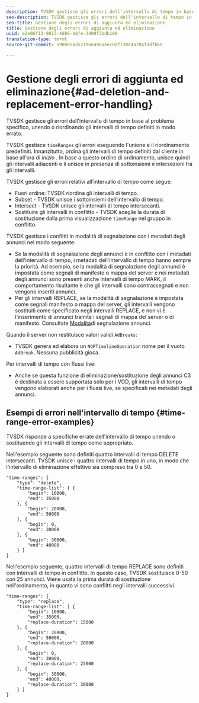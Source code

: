 ```yaml
---
description: TVSDK gestisce gli errori dell'intervallo di tempo in base al problema specifico, unendo o riordinando gli intervalli di tempo definiti in modo errato.
seo-description: TVSDK gestisce gli errori dell'intervallo di tempo in base al problema specifico, unendo o riordinando gli intervalli di tempo definiti in modo errato.
seo-title: Gestione degli errori di aggiunta ed eliminazione
title: Gestione degli errori di aggiunta ed eliminazione
uuid: e2e06f13-9813-4d86-b6fe-3d09f3bdb100
translation-type: tm+mt
source-git-commit: 5908e5a3521966496aeec0ef730e4a704fddfb68

---
```



# Gestione degli errori di aggiunta ed eliminazione{#ad-deletion-and-replacement-error-handling}

TVSDK gestisce gli errori dell&#39;intervallo di tempo in base al problema specifico, unendo o riordinando gli intervalli di tempo definiti in modo errato.

TVSDK gestisce `timeRanges` gli errori eseguendo l&#39;unione e il riordinamento predefiniti. Innanzitutto, ordina gli intervalli di tempo definiti dal cliente in base all&#39;ora di *inizio* . In base a questo ordine di ordinamento, unisce quindi gli intervalli adiacenti e li unisce in presenza di sottoinsiemi e intersezioni tra gli intervalli.

TVSDK gestisce gli errori relativi all’intervallo di tempo come segue:

* Fuori ordine: TVSDK riordina gli intervalli di tempo.
* Subset - TVSDK unisce i sottoinsiemi dell’intervallo di tempo.
* Intersect - TVSDK unisce gli intervalli di tempo intersecanti.
* Sostituire gli intervalli in conflitto - TVSDK sceglie la durata di sostituzione dalla prima visualizzazione `timeRange` nel gruppo in conflitto.

TVSDK gestisce i conflitti in modalità di segnalazione con i metadati degli annunci nel modo seguente:

* Se la modalità di segnalazione degli annunci è in conflitto con i metadati dell&#39;intervallo di tempo, i metadati dell&#39;intervallo di tempo hanno sempre la priorità. Ad esempio, se la modalità di segnalazione degli annunci è impostata come segnali di manifesto o mappa del server e nei metadati degli annunci sono presenti anche intervalli di tempo MARK, il comportamento risultante è che gli intervalli sono contrassegnati e non vengono inseriti annunci.
* Per gli intervalli REPLACE, se la modalità di segnalazione è impostata come segnali manifesto o mappa del server, gli intervalli vengono sostituiti come specificato negli intervalli REPLACE, e non vi è l&#39;inserimento di annunci tramite i segnali di mappa del server o di manifesto. Consultate [Modalità](../../../tvsdk-1.4-for-android/ad-insertion/ad-insertion-metadata/android-1.4-ad-signaling-mode.md)di segnalazione annunci.

Quando il server non restituisce valori validi `AdBreaks`:

* TVSDK genera ed elabora un `NOPTimelineOperation` nome per il vuoto `AdBreak`. Nessuna pubblicità gioca.

Per intervalli di tempo con flussi live:

* Anche se questa funzione di eliminazione/sostituzione degli annunci C3 è destinata a essere supportata solo per i VOD, gli intervalli di tempo vengono elaborati anche per i flussi live, se specificati nei metadati degli annunci.

## Esempi di errori nell&#39;intervallo di tempo {#time-range-error-examples}

TVSDK risponde a specifiche errate dell&#39;intervallo di tempo unendo o sostituendo gli intervalli di tempo come appropriato.

Nell&#39;esempio seguente sono definiti quattro intervalli di tempo DELETE intersecanti. TVSDK unisce i quattro intervalli di tempo in uno, in modo che l&#39;intervallo di eliminazione effettivo sia compreso tra 0 e 50.

```
"time-ranges": {
    "type": "delete",
    "time-range-list": [ {
        "begin": 10000,
        "end": 35000
    }, {
        "begin": 20000,
        "end": 50000
    }, {
        "begin": 0,
        "end": 30000
    }, {
        "begin": 30000,
        "end": 40000
    } ]
}
```

Nell&#39;esempio seguente, quattro intervalli di tempo REPLACE sono definiti con intervalli di tempo in conflitto. In questo caso, TVSDK sostituisce 0-50 con 25 annunci. Viene usata la prima durata di sostituzione nell&#39;ordinamento, in quanto vi sono conflitti negli intervalli successivi.

```
"time-ranges": {
    "type": "replace",
    "time-range-list": [ {
        "begin": 10000,
        "end": 35000,
        "replace-duration": 15000
    }, {
        "begin": 20000,
        "end": 50000,
        "replace-duration": 20000
    }, {
        "begin": 0,
        "end": 30000,
        "replace-duration": 25000
    }, {
        "begin": 30000,
        "end": 40000,
        "replace-duration": 30000
    } ]
}
```
